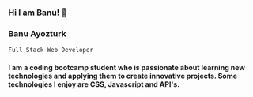 ### Hi I am Banu! 👋

<!--
**banuayozturk/banuayozturk** is a ✨ _special_ ✨ repository because its `README.md` (this file) appears on your GitHub profile.

Here are some ideas to get you started:

- 🔭 I’m currently working on ...
- 🌱 I’m currently learning ...
- 👯 I’m looking to collaborate on ...
- 🤔 I’m looking for help with ...
- 💬 Ask me about ...
- 📫 How to reach me: ...
- 😄 Pronouns: ...
- ⚡ Fun fact: ...
-->
 ### Banu Ayozturk

    Full Stack Web Developer
    
 #### I am a coding bootcamp student who is passionate about learning new technologies and applying them to create innovative projects. Some technologies I enjoy are CSS, Javascript and API's.   
